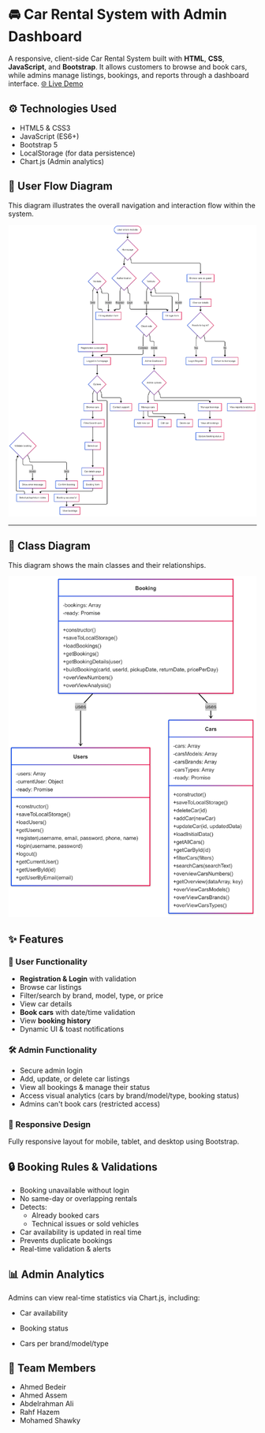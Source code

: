 # 🚘 Car Rental System with Admin Dashboard

A responsive, client-side Car Rental System built with **HTML**, **CSS**, **JavaScript**, and **Bootstrap**. It allows customers to browse and book cars, while admins manage listings, bookings, and reports through a dashboard interface.
[🌐 Live Demo](https://car-rental-system-chi-two.vercel.app/)

## ⚙ Technologies Used

- HTML5 & CSS3
- JavaScript (ES6+)
- Bootstrap 5
- LocalStorage (for data persistence)
- Chart.js (Admin analytics)

## 🧭 User Flow Diagram

This diagram illustrates the overall navigation and interaction flow within the system.

![User Flow Diagram](./docs/userFlow.png)

---

## 🧱 Class Diagram

This diagram shows the main classes and their relationships.

![Class Diagram](./docs/classDiagrams.png)

## ✨ Features

### 👥 User Functionality
- **Registration & Login** with validation
- Browse car listings
- Filter/search by brand, model, type, or price
- View car details
- **Book cars** with date/time validation
- View **booking history**
- Dynamic UI & toast notifications

### 🛠️ Admin Functionality
- Secure admin login
- Add, update, or delete car listings
- View all bookings & manage their status
- Access visual analytics (cars by brand/model/type, booking status)
- Admins can't book cars (restricted access)

### 📱 Responsive Design
Fully responsive layout for mobile, tablet, and desktop using Bootstrap.


## 🔒 Booking Rules & Validations

- Booking unavailable without login
- No same-day or overlapping rentals
- Detects:
  - Already booked cars
  - Technical issues or sold vehicles
- Car availability is updated in real time
- Prevents duplicate bookings
- Real-time validation & alerts


## 📊 Admin Analytics

Admins can view real-time statistics via Chart.js, including:

- Car availability

- Booking status

- Cars per brand/model/type

## 📌 Team Members
- Ahmed Bedeir
- Ahmed Assem
- Abdelrahman Ali
- Rahf Hazem
- Mohamed Shawky
